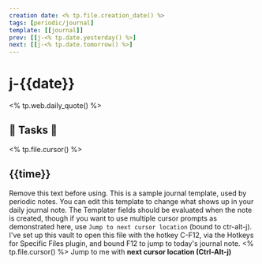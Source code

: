 ```yaml
---
creation date: <% tp.file.creation_date() %>
tags: [periodic/journal]
template: [[journal]]
prev: [[j-<% tp.date.yesterday() %>]
next: [[j-<% tp.date.tomorrow() %>]
---
```

# j-{{date}}
<% tp.web.daily_quote() %>
## 📜 Tasks 📜 
<% tp.file.cursor() %>
## {{time}}
Remove this text before using.
This is a sample journal template, used by periodic notes. You can edit this template to change what shows up in your daily journal note. The Templater fields should be evaluated when the note is created, though if you want to use multiple cursor prompts as demonstrated here, use `Jump to next cursor location`  (bound to ctr-alt-j).
I've set up this vault to open this file with the hotkey C-F12, via the Hotkeys for Specific Files plugin, and bound F12 to jump to today's journal note.
<% tp.file.cursor() %> Jump to me with **next cursor location (Ctrl-Alt-j)**